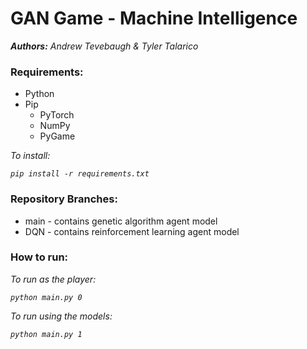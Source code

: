 # GAN Game - Machine Intelligence

***Authors:** Andrew Tevebaugh & Tyler Talarico*

### Requirements:

* Python
* Pip
  * PyTorch
  * NumPy
  * PyGame

*To install:*

*`pip install -r requirements.txt`*

### Repository Branches:

* main - contains genetic algorithm agent model
* DQN - contains reinforcement learning agent model

### How to run:

*To run as the player:*

*`python main.py 0`*

*To run using the models:*

*`python main.py 1`*
